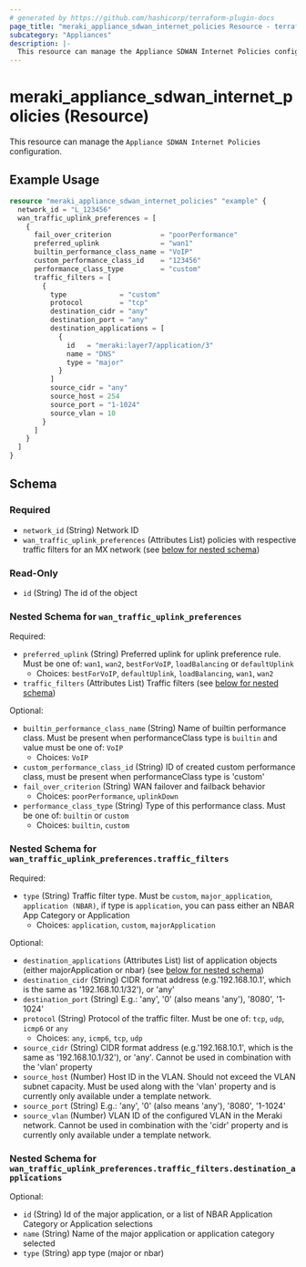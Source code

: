```yaml
---
# generated by https://github.com/hashicorp/terraform-plugin-docs
page_title: "meraki_appliance_sdwan_internet_policies Resource - terraform-provider-meraki"
subcategory: "Appliances"
description: |-
  This resource can manage the Appliance SDWAN Internet Policies configuration.
---
```


# meraki_appliance_sdwan_internet_policies (Resource)

This resource can manage the `Appliance SDWAN Internet Policies` configuration.

## Example Usage

```terraform
resource "meraki_appliance_sdwan_internet_policies" "example" {
  network_id = "L_123456"
  wan_traffic_uplink_preferences = [
    {
      fail_over_criterion            = "poorPerformance"
      preferred_uplink               = "wan1"
      builtin_performance_class_name = "VoIP"
      custom_performance_class_id    = "123456"
      performance_class_type         = "custom"
      traffic_filters = [
        {
          type             = "custom"
          protocol         = "tcp"
          destination_cidr = "any"
          destination_port = "any"
          destination_applications = [
            {
              id   = "meraki:layer7/application/3"
              name = "DNS"
              type = "major"
            }
          ]
          source_cidr = "any"
          source_host = 254
          source_port = "1-1024"
          source_vlan = 10
        }
      ]
    }
  ]
}
```

<!-- schema generated by tfplugindocs -->
## Schema

### Required

- `network_id` (String) Network ID
- `wan_traffic_uplink_preferences` (Attributes List) policies with respective traffic filters for an MX network (see [below for nested schema](#nestedatt--wan_traffic_uplink_preferences))

### Read-Only

- `id` (String) The id of the object

<a id="nestedatt--wan_traffic_uplink_preferences"></a>
### Nested Schema for `wan_traffic_uplink_preferences`

Required:

- `preferred_uplink` (String) Preferred uplink for uplink preference rule. Must be one of: `wan1`, `wan2`, `bestForVoIP`, `loadBalancing` or `defaultUplink`
  - Choices: `bestForVoIP`, `defaultUplink`, `loadBalancing`, `wan1`, `wan2`
- `traffic_filters` (Attributes List) Traffic filters (see [below for nested schema](#nestedatt--wan_traffic_uplink_preferences--traffic_filters))

Optional:

- `builtin_performance_class_name` (String) Name of builtin performance class. Must be present when performanceClass type is `builtin` and value must be one of: `VoIP`
  - Choices: `VoIP`
- `custom_performance_class_id` (String) ID of created custom performance class, must be present when performanceClass type is 'custom'
- `fail_over_criterion` (String) WAN failover and failback behavior
  - Choices: `poorPerformance`, `uplinkDown`
- `performance_class_type` (String) Type of this performance class. Must be one of: `builtin` or `custom`
  - Choices: `builtin`, `custom`

<a id="nestedatt--wan_traffic_uplink_preferences--traffic_filters"></a>
### Nested Schema for `wan_traffic_uplink_preferences.traffic_filters`

Required:

- `type` (String) Traffic filter type. Must be `custom`, `major_application`, `application (NBAR)`, if type is `application`, you can pass either an NBAR App Category or Application
  - Choices: `application`, `custom`, `majorApplication`

Optional:

- `destination_applications` (Attributes List) list of application objects (either majorApplication or nbar) (see [below for nested schema](#nestedatt--wan_traffic_uplink_preferences--traffic_filters--destination_applications))
- `destination_cidr` (String) CIDR format address (e.g.'192.168.10.1', which is the same as '192.168.10.1/32'), or 'any'
- `destination_port` (String) E.g.: 'any', '0' (also means 'any'), '8080', '1-1024'
- `protocol` (String) Protocol of the traffic filter. Must be one of: `tcp`, `udp`, `icmp6` or `any`
  - Choices: `any`, `icmp6`, `tcp`, `udp`
- `source_cidr` (String) CIDR format address (e.g.'192.168.10.1', which is the same as '192.168.10.1/32'), or 'any'. Cannot be used in combination with the 'vlan' property
- `source_host` (Number) Host ID in the VLAN. Should not exceed the VLAN subnet capacity. Must be used along with the 'vlan' property and is currently only available under a template network.
- `source_port` (String) E.g.: 'any', '0' (also means 'any'), '8080', '1-1024'
- `source_vlan` (Number) VLAN ID of the configured VLAN in the Meraki network. Cannot be used in combination with the 'cidr' property and is currently only available under a template network.

<a id="nestedatt--wan_traffic_uplink_preferences--traffic_filters--destination_applications"></a>
### Nested Schema for `wan_traffic_uplink_preferences.traffic_filters.destination_applications`

Optional:

- `id` (String) Id of the major application, or a list of NBAR Application Category or Application selections
- `name` (String) Name of the major application or application category selected
- `type` (String) app type (major or nbar)

